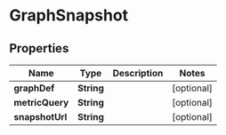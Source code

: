 

# GraphSnapshot

## Properties

Name | Type | Description | Notes
------------ | ------------- | ------------- | -------------
**graphDef** | **String** |  |  [optional]
**metricQuery** | **String** |  |  [optional]
**snapshotUrl** | **String** |  |  [optional]



